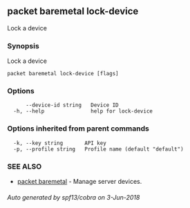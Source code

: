 ## packet baremetal lock-device

Lock a device

### Synopsis

Lock a device

```
packet baremetal lock-device [flags]
```

### Options

```
      --device-id string   Device ID
  -h, --help               help for lock-device
```

### Options inherited from parent commands

```
  -k, --key string       API key
  -p, --profile string   Profile name (default "default")
```

### SEE ALSO

* [packet baremetal](packet_baremetal.md)	 - Manage server devices.

###### Auto generated by spf13/cobra on 3-Jun-2018
